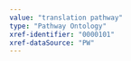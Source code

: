 ```yaml
---
value: "translation pathway"
type: "Pathway Ontology"
xref-identifier: "0000101"
xref-dataSource: "PW"
---
```

